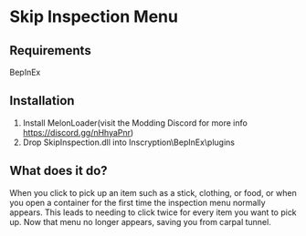 # Skip Inspection Menu

## Requirements
BepInEx

## Installation
1. Install MelonLoader(visit the Modding Discord for more info https://discord.gg/nHhyaPnr)
2. Drop SkipInspection.dll into Inscryption\BepInEx\plugins

## What does it do?
When you click to pick up an item such as a stick, clothing, or food, or when you open a container for the first time the inspection menu normally appears. This leads to needing to click twice for every item you want to pick up. Now that menu no longer appears, saving you from carpal tunnel.
